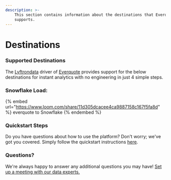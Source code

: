 ```yaml
---
description: >-
    This section contains information about the destinations that Everquote
    supports.
---
```


# Destinations

### Supported Destinations

The [Lyftrondata](https://www.lyftrondata.com/) driver of [Everquote](https://www.lyftrondata.com/integration/everquote/) provides support for the below destinations for instant analytics with no engineering in just 4 simple steps.

### Snowflake Load:

{% embed url="https://www.loom.com/share/11d305dcacee4ca9887158c167f5fa8d" %}
everquote to Snowflake
{% endembed %}

### Quickstart Steps

Do you have questions about how to use the platform? Don't worry; we've got you covered. Simply follow the quickstart instructions [here](../../../quickstart-steps.md).

### Questions? <a href="#questions" id="questions"></a>

We're always happy to answer any additional questions you may have! [Set up a meeting with our data experts.](https://www.lyftrondata.com/book-a-meeting/)
